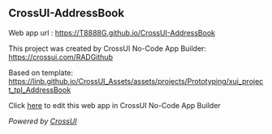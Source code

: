 ## CrossUI-AddressBook
Web app url : https://T8888G.github.io/CrossUI-AddressBook

This project was created by CrossUI No-Code App Builder: https://crossui.com/RADGithub

Based on template: https://linb.github.io/CrossUI_Assets/assets/projects/Prototyping/xui_project_tpl_AddressBook

Click [here](https://crossui.com/RADGithub/#!from=github&owner=T8888G&repo=CrossUI-AddressBook) to edit this web app in CrossUI No-Code App Builder

<i>Powered by [CrossUI](https://crossui.com)</i>
